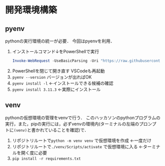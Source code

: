 # 開発環境構築

## pyenv
pythonの実行環境の統一が必要．
今回はpyenvを利用．
1. インストールコマンド↓をPowerShellで実行
    ```powershell
    Invoke-WebRequest -UseBasicParsing -Uri "https://raw.githubusercontent.com/pyenv-win/pyenv-win/master/pyenv-win/install-pyenv-win.ps1" -OutFile "./install-pyenv-win.ps1"; &"./install-pyenv-win.ps1"
    ```
2. PowerShellを閉じて開き直す VSCodeも再起動
3. `pyenv --version` バージョンが出ればOK
4. `pyenv install -l` ←インストールできる候補の確認
5. `pyenv install 3.11.3` ←実際にインストール

## venv
pythonの仮想環境の管理をvenvで行う．
このハッカソンのpythonプログラムの実行，また，pipの実行には，必ずvenvの環境内(ターミナルの左端のプロンプトに`(venv)`と書かれていることを確認)で．

1. リポジトリルートで`python -m venv venv` で仮想環境を作成 ←一度だけ
2. リポジトリルートで`./venv/Scripts/activate` で仮想環境に入る ←ターミナルを開く度に必要
3. `pip install -r requirements.txt`
